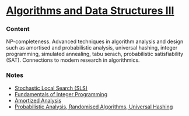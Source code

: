 # [Algorithms and Data Structures III](http://www.uu.se/en/admissions/master/selma/kursplan/?kpid=31947&type=1)

### Content
NP-completeness. Advanced techniques in algorithm analysis and design such as amortised and probabilistic analysis, universal hashing, integer programming, simulated annealing, tabu serach, probabilistic satisfiability (SAT). Connections to modern research in algorithmics.

### Notes
  - [Stochastic Local Search (SLS)](2018-01-16-stochastic-local-search.md)
  - [Fundamentals of Integer Programming](2018-01-17-fundamentals-of-integer-programming.md)
  - [Amortized Analysis](2018-01-22-amortized-analysis.md)
  - [Probabilistic Analysis, Randomised Algorithms, Universal Hashing](2018-01-23-probabilistic-analysis-randomised.md)
